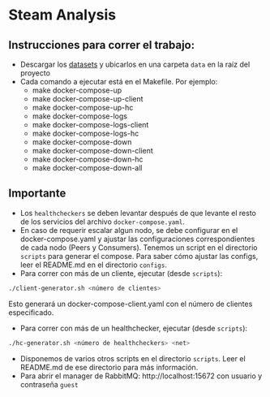 # Steam Analysis

## Instrucciones para correr el trabajo:

- Descargar los [datasets](https://drive.google.com/drive/u/1/folders/1Y2euZUeggfJ9A4Ob5gyj8Cl-p9n_LlsX) y ubicarlos en una carpeta `data` en la raíz del proyecto
- Cada comando a ejecutar está en el Makefile. Por ejemplo:
    - make docker-compose-up
    - make docker-compose-up-client
    - make docker-compose-up-hc
    - make docker-compose-logs
    - make docker-compose-logs-client
    - make docker-compose-logs-hc
    - make docker-compose-down
    - make docker-compose-down-client
    - make docker-compose-down-hc
    - make docker-compose-down-all

## Importante
- Los `healthcheckers` se deben levantar después de que levante el resto de los servicios del archivo `docker-compose.yaml`.
- En caso de requerir escalar algun nodo, se debe configurar en el docker-compose.yaml y ajustar las configuraciones correspondientes de cada nodo (Peers y Consumers). Tenemos un script en el directorio `scripts` para generar el compose. Para saber cómo ajustar las configs, leer el README.md en el directorio `configs`. 
- Para correr con más de un cliente, ejecutar (desde `scripts`):
```bash
./client-generator.sh <número de clientes>
```
Esto generará un docker-compose-client.yaml con el número de clientes especificado.
- Para correr con más de un healthchecker, ejecutar (desde `scripts`):
```bash
./hc-generator.sh <número de healthcheckers> <net>
```
- Disponemos de varios otros scripts en el directorio `scripts`. Leer el README.md de ese directorio para más información.
- Para abrir el manager de RabbitMQ: http://localhost:15672 con usuario y contraseña `guest`
